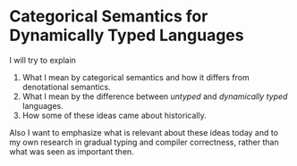 # Categorical Semantics for Dynamically Typed Languages

I will try to explain 
1. What I mean by categorical semantics and how it differs from
   denotational semantics.
2. What I mean by the difference between *untyped* and *dynamically
   typed* languages.
3. How some of these ideas came about historically.

Also I want to emphasize what is relevant about these ideas today and
to my own research in gradual typing and compiler correctness, rather
than what was seen as important then.
